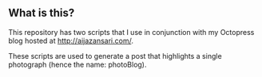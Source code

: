 ## What is this?

This repository has two scripts that I use in conjunction with my
Octopress blog hosted at http://aijazansari.com/.

These scripts are used to generate a post that highlights a single
photograph (hence the name: photoBlog).

